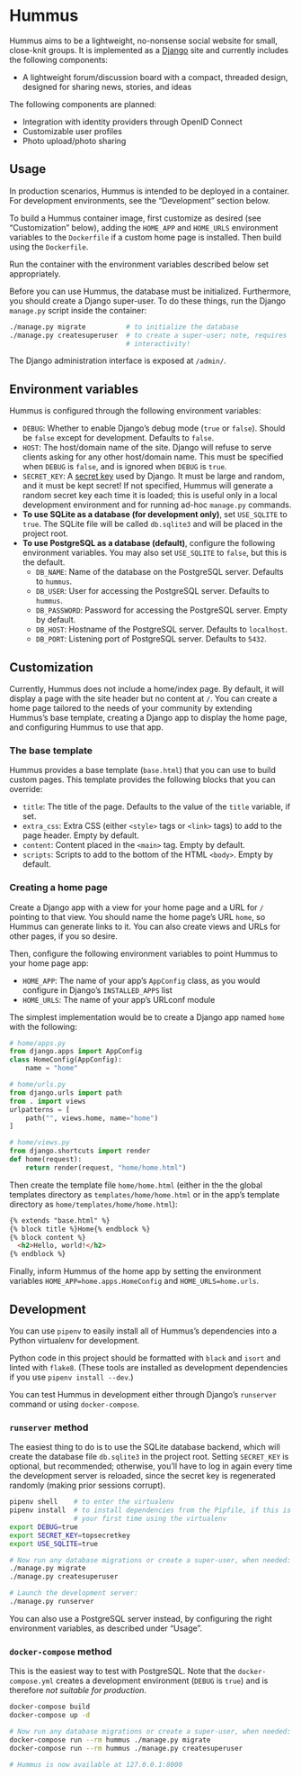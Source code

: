 # Hummus

Hummus aims to be a lightweight, no-nonsense social website for small,
close-knit groups. It is implemented as a
[Django](https://www.djangoproject.com) site and currently includes the
following components:

- A lightweight forum/discussion board with a compact, threaded design,
  designed for sharing news, stories, and ideas

The following components are planned:

- Integration with identity providers through OpenID Connect
- Customizable user profiles
- Photo upload/photo sharing

## Usage

In production scenarios, Hummus is intended to be deployed in a
container. For development environments, see the “Development” section
below.

To build a Hummus container image, first customize as desired (see
“Customization” below), adding the `HOME_APP` and `HOME_URLS`
environment variables to the `Dockerfile` if a custom home page is
installed. Then build using the `Dockerfile`.

Run the container with the environment variables described below
set appropriately.

Before you can use Hummus, the database must be initialized.
Furthermore, you should create a Django super-user. To do these things,
run the Django `manage.py` script inside the container:
```bash
./manage.py migrate          # to initialize the database
./manage.py createsuperuser  # to create a super-user; note, requires
                             # interactivity!
```

The Django administration interface is exposed at `/admin/`.

## Environment variables

Hummus is configured through the following environment variables:

- `DEBUG`: Whether to enable Django’s debug mode (`true` or `false`).
  Should be `false` except for development. Defaults to `false`.
- `HOST`: The host/domain name of the site. Django will refuse to serve
  clients asking for any other host/domain name. This must be specified
  when `DEBUG` is `false`, and is ignored when `DEBUG` is `true`.
- `SECRET_KEY`: A [secret key](https://docs.djangoproject.com/en/3.1/howto/deployment/checklist/#secret-key)
  used by Django. It must be large and random, and it must be kept
  secret! If not specified, Hummus will generate a random secret key
  each time it is loaded; this is useful only in a local development
  environment and for running ad-hoc `manage.py` commands.
- **To use SQLite as a database (for development only)**, set
  `USE_SQLITE` to `true`. The SQLite file will be called `db.sqlite3`
  and will be placed in the project root.
- **To use PostgreSQL as a database (default)**, configure the following
  environment variables. You may also set `USE_SQLITE` to `false`, but
  this is the default.
  - `DB_NAME`: Name of the database on the PostgreSQL server. Defaults
    to `hummus`.
  - `DB_USER`: User for accessing the PostgreSQL server. Defaults to
    `hummus`.
  - `DB_PASSWORD`: Password for accessing the PostgreSQL server. Empty
    by default.
  - `DB_HOST`: Hostname of the PostgreSQL server. Defaults to
    `localhost`.
  - `DB_PORT`: Listening port of PostgreSQL server. Defaults to `5432`.

## Customization

Currently, Hummus does not include a home/index page. By default, it
will display a page with the site header but no content at `/`. You can
create a home page tailored to the needs of your community by extending
Hummus’s base template, creating a Django app to display the home page,
and configuring Hummus to use that app.

### The base template

Hummus provides a base template (`base.html`) that you can use to build
custom pages. This template provides the following blocks that you can
override:

- `title`: The title of the page. Defaults to the value of the `title`
  variable, if set.
- `extra_css`: Extra CSS (either `<style>` tags or `<link>` tags) to add
  to the page header. Empty by default.
- `content`: Content placed in the `<main>` tag. Empty by default.
- `scripts`: Scripts to add to the bottom of the HTML `<body>`. Empty by
  default.

### Creating a home page

Create a Django app with a view for your home page and a URL for `/`
pointing to that view. You should name the home page’s URL `home`, so Hummus
can generate links to it. You can also create views and URLs for other
pages, if you so desire.

Then, configure the following environment variables to point Hummus to
your home page app:

- `HOME_APP`: The name of your app’s `AppConfig` class, as you would
  configure in Django’s `INSTALLED_APPS` list
- `HOME_URLS`: The name of your app’s URLconf module

The simplest implementation would be to create a Django app named `home`
with the following:

```python
# home/apps.py
from django.apps import AppConfig
class HomeConfig(AppConfig):
	name = "home"

# home/urls.py
from django.urls import path
from . import views
urlpatterns = [
	path("", views.home, name="home")
]

# home/views.py
from django.shortcuts import render
def home(request):
    return render(request, "home/home.html")
```

Then create the template file `home/home.html` (either in the the global
templates directory as `templates/home/home.html` or in the app’s
template directory as `home/templates/home/home.html`):

```html
{% extends "base.html" %}
{% block title %}Home{% endblock %}
{% block content %}
  <h2>Hello, world!</h2>
{% endblock %}
```

Finally, inform Hummus of the home app by setting the environment
variables `HOME_APP=home.apps.HomeConfig` and `HOME_URLS=home.urls`.

## Development

You can use `pipenv` to easily install all of Hummus’s dependencies into
a Python virtualenv for development.

Python code in this project should be formatted with `black` and `isort`
and linted with `flake8`. (These tools are installed as development
dependencies if you use `pipenv install --dev`.)

You can test Hummus in development either through Django’s `runserver`
command or using `docker-compose`.

### `runserver` method

The easiest thing to do is to use the SQLite database backend, which
will create the database file `db.sqlite3` in the project root. Setting
`SECRET_KEY` is optional, but recommended; otherwise, you’ll have to log
in again every time the development server is reloaded, since the secret
key is regenerated randomly (making prior sessions corrupt).

```bash
pipenv shell    # to enter the virtualenv
pipenv install  # to install dependencies from the Pipfile, if this is
                # your first time using the virtualenv
export DEBUG=true
export SECRET_KEY=topsecretkey
export USE_SQLITE=true

# Now run any database migrations or create a super-user, when needed:
./manage.py migrate
./manage.py createsuperuser

# Launch the development server:
./manage.py runserver
```

You can also use a PostgreSQL server instead, by configuring the right
environment variables, as described under “Usage”.

### `docker-compose` method

This is the easiest way to test with PostgreSQL. Note that the
`docker-compose.yml` creates a development environment (`DEBUG` is
`true`) and is therefore *not suitable for production*.

```bash
docker-compose build
docker-compose up -d

# Now run any database migrations or create a super-user, when needed:
docker-compose run --rm hummus ./manage.py migrate
docker-compose run --rm hummus ./manage.py createsuperuser

# Hummus is now available at 127.0.0.1:8000
```
